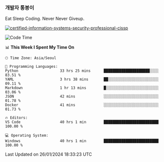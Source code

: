 ### 개발자 통붕이
Eat Sleep Coding.
Never Never Giveup.

[![certified-information-systems-security-professional-cissp](https://user-images.githubusercontent.com/44606727/157613689-acd84ec6-5f8f-4e79-89d9-a8d51f033634.png)](https://www.credly.com/badges/f394a010-85a0-450b-9136-8043af01d71c/public_url)

<!--START_SECTION:waka-->
![Code Time](http://img.shields.io/badge/Code%20Time-2%2C460%20hrs%2035%20mins-blue)

📊 **This Week I Spent My Time On** 

```text
🕑︎ Time Zone: Asia/Seoul

💬 Programming Languages: 
Python                   33 hrs 25 mins      █████████████████████░░░░   83.51 % 
YAML                     3 hrs 38 mins       ██░░░░░░░░░░░░░░░░░░░░░░░   09.11 % 
Markdown                 1 hr 13 mins        █░░░░░░░░░░░░░░░░░░░░░░░░   03.06 % 
JSON                     42 mins             ░░░░░░░░░░░░░░░░░░░░░░░░░   01.78 % 
Docker                   41 mins             ░░░░░░░░░░░░░░░░░░░░░░░░░   01.73 % 

🔥 Editors: 
VS Code                  40 hrs 1 min        █████████████████████████   100.00 % 

💻 Operating System: 
Windows                  40 hrs 1 min        █████████████████████████   100.00 % 
```


 Last Updated on 26/01/2024 18:33:23 UTC
<!--END_SECTION:waka-->
